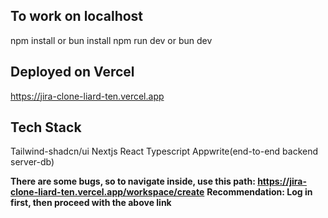 ## To work on localhost 
npm install or bun install
npm run dev or bun dev


## Deployed on Vercel 
https://jira-clone-liard-ten.vercel.app

## Tech Stack
Tailwind-shadcn/ui
Nextjs React Typescript 
Appwrite(end-to-end backend server-db)

**There are some bugs, so to navigate inside, use this path: https://jira-clone-liard-ten.vercel.app/workspace/create**
**Recommendation: Log in first, then proceed with the above link**
